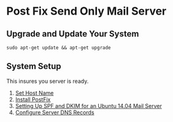 Post Fix Send Only Mail Server
==============================

Upgrade and Update Your System
------------------------------

```
sudo apt-get update && apt-get upgrade
```

System Setup
---------------
This insures you server is ready.
  
1. [Set Host Name](set-host-name.md)  
2. [Install PostFix](install-postfix.md)
3. [Setting Up SPF and DKIM for an Ubuntu 14.04 Mail Server](setup-spf-dkim.md)
4. [Configure Server DNS Records](server-dns-setup.md)


